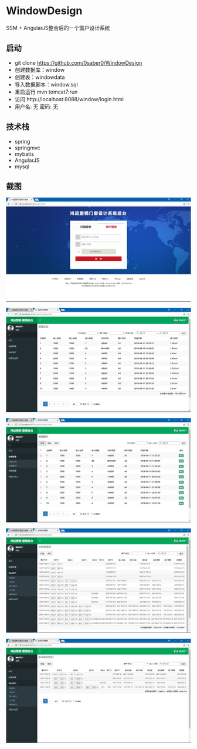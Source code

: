 # WindowDesign
SSM + AngularJS整合后的一个窗户设计系统

## 启动

- git clone https://github.com/0saber0/WindowDesign
- 创建数据库：window
- 创建表：windowdata
- 导入数据脚本：window.sql
- 重启运行 mvn tomcat7:run
- 访问 http://localhost:8088/window/login.html
- 用户名: 无 密码: 无

## 技术栈

- spring
- springmvc
- mybatis
- AngularJS
- mysql

## 截图

![](Screenshot/1.png)

![](Screenshot/2.png)

![](Screenshot/3.png)

![](Screenshot/4.png)

![](Screenshot/5.png)

